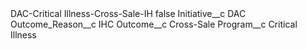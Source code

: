 <?xml version="1.0" encoding="UTF-8"?>
<CustomMetadata xmlns="http://soap.sforce.com/2006/04/metadata" xmlns:xsi="http://www.w3.org/2001/XMLSchema-instance" xmlns:xsd="http://www.w3.org/2001/XMLSchema">
    <label>DAC-Critical Illness-Cross-Sale-IH</label>
    <protected>false</protected>
    <values>
        <field>Initiative__c</field>
        <value xsi:type="xsd:string">DAC</value>
    </values>
    <values>
        <field>Outcome_Reason__c</field>
        <value xsi:type="xsd:string">IHC</value>
    </values>
    <values>
        <field>Outcome__c</field>
        <value xsi:type="xsd:string">Cross-Sale</value>
    </values>
    <values>
        <field>Program__c</field>
        <value xsi:type="xsd:string">Critical Illness</value>
    </values>
</CustomMetadata>
